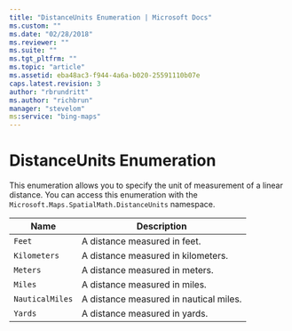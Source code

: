 ```yaml
---
title: "DistanceUnits Enumeration | Microsoft Docs"
ms.custom: ""
ms.date: "02/28/2018"
ms.reviewer: ""
ms.suite: ""
ms.tgt_pltfrm: ""
ms.topic: "article"
ms.assetid: eba48ac3-f944-4a6a-b020-25591110b07e
caps.latest.revision: 3
author: "rbrundritt"
ms.author: "richbrun"
manager: "stevelom"
ms:service: "bing-maps"
---
```

# DistanceUnits Enumeration
This enumeration allows you to specify the unit of measurement of a linear distance. You can access this enumeration with the `Microsoft.Maps.SpatialMath.DistanceUnits` namespace.

Name              | Description
----------------- | -------------------------------
`Feet`            | A distance measured in feet.
`Kilometers`      | A distance measured in kilometers.
`Meters`          | A distance measured in meters.
`Miles`           | A distance measured in miles.
`NauticalMiles`   | A distance measured in nautical miles.
`Yards`           | A distance measured in yards.
